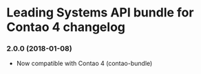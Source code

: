 Leading Systems API bundle for Contao 4 changelog
===========================================

### 2.0.0 (2018-01-08)

 * Now compatible with Contao 4 (contao-bundle)